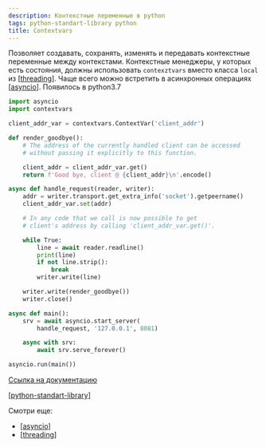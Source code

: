 ```yaml
---
description: Контекстные переменные в python
tags: python-standart-library python
title: Contextvars
---
```

Позволяет создавать, сохранять, изменять и передавать контекстные переменные между контекстами. Контекстные менеджеры, у которых есть состояния, должны использовать `contexztvars` вместо класса `local` из [[threading]]. Чаще всего можно встретить в асинхронных операциях [[asyncio]]. Появилось в python3.7

```python
import asyncio
import contextvars

client_addr_var = contextvars.ContextVar('client_addr')

def render_goodbye():
    # The address of the currently handled client can be accessed
    # without passing it explicitly to this function.

    client_addr = client_addr_var.get()
    return f'Good bye, client @ {client_addr}\n'.encode()

async def handle_request(reader, writer):
    addr = writer.transport.get_extra_info('socket').getpeername()
    client_addr_var.set(addr)

    # In any code that we call is now possible to get
    # client's address by calling 'client_addr_var.get()'.

    while True:
        line = await reader.readline()
        print(line)
        if not line.strip():
            break
        writer.write(line)

    writer.write(render_goodbye())
    writer.close()

async def main():
    srv = await asyncio.start_server(
        handle_request, '127.0.0.1', 8081)

    async with srv:
        await srv.serve_forever()

asyncio.run(main())
```

[Ссылка на документацию](https://docs.python.org/3/library/contextvars.html#module-contextvars)

[[python-standart-library]]

Смотри еще:

- [[asyncio]]
- [[threading]]

[//begin]: # "Autogenerated link references for markdown compatibility"
[threading]: threading "Threading"
[asyncio]: asyncio "Asyncio"
[python-standart-library]: ../lists/python-standart-library "Стандартная библиотека python и полезные ресурсы"
[asyncio]: asyncio "Asyncio"
[threading]: threading "Threading"
[//end]: # "Autogenerated link references"